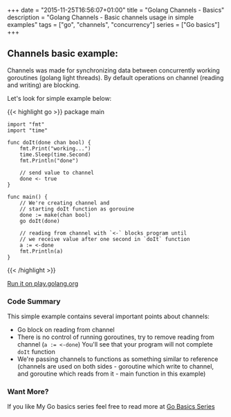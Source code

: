 +++
date = "2015-11-25T16:56:07+01:00"
title = "Golang Channels - Basics"
description = "Golang Channels - Basic channels usage in simple examples"
tags = ["go", "channels", "concurrency"]
series = ["Go basics"]
+++


## Channels basic example:

Channels was made for synchronizing data between concurrently working goroutines (golang
light threads). By default operations on channel (reading and writing) are blocking.

Let's look for simple example below:

{{< highlight go >}}
    package main

    import "fmt"
    import "time"

    func doIt(done chan bool) {
    	fmt.Print("working...")
    	time.Sleep(time.Second)
    	fmt.Println("done")

        // send value to channel
    	done <- true
    }

    func main() {
        // We're creating channel and
        // starting doIt function as gorouine
    	done := make(chan bool)
    	go doIt(done)

        // reading from channel with `<-` blocks program until
        // we receive value after one second in `doIt` function
    	a := <-done
    	fmt.Println(a)
    }
{{< /highlight >}}

<a href="http://play.golang.org/p/gh5ihivC4L" target="_new">Run it on play.golang.org</a>

### Code Summary

This simple example contains several important points about channels:

- Go block on reading from channel
- There is no control of running goroutines, try to remove reading from channel (`a := <-done`) You'll see that your program will not complete `doIt` function
- We're passing channels to functions as something similar to reference (channels are
used on both sides - goroutine which write to channel, and goroutine which reads from it - main function in this example)

### Want More?

If you like My Go basics series feel free to read more at [Go Basics Series](/series/go-basics/)
